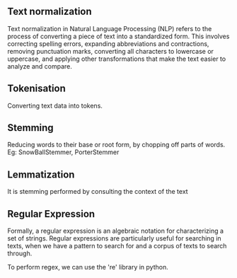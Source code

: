 ## Text normalization
Text normalization in Natural Language Processing (NLP) refers to the process of converting a piece of text into a standardized form. This involves correcting spelling errors, expanding abbreviations and contractions, removing punctuation marks, converting all characters to lowercase or uppercase, and applying other transformations that make the text easier to analyze and compare.

## Tokenisation
Converting text data into tokens.

## Stemming
Reducing words to their base or root form, by chopping off parts of words.
Eg: SnowBallStemmer, PorterStemmer

## Lemmatization
It is stemming performed by consulting the context of the text

## Regular Expression
Formally, a regular expression is an algebraic notation for characterizing a set of strings. Regular expressions are particularly useful for searching in texts, when we have a pattern to search for and a corpus of texts to search through.

To perform regex, we can use the 're' library in python.










